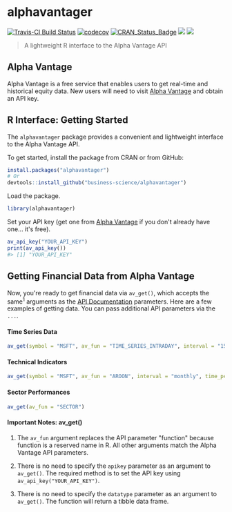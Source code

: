 
<!-- README.md is generated from README.Rmd. Please edit that file -->
alphavantager
=============

[![Travis-CI Build Status](https://travis-ci.org/business-science/alphavantager.svg?branch=master)](https://travis-ci.org/business-science/alphavantager.svg?branch=master) [![codecov](https://codecov.io/gh/business-science/alphavantager/branch/master/graph/badge.svg)](https://codecov.io/gh/business-science/alphavantager) [![CRAN\_Status\_Badge](http://www.r-pkg.org/badges/version/alphavantager)](https://cran.r-project.org/package=alphavantager) ![](http://cranlogs.r-pkg.org/badges/alphavantager?color=brightgreen) ![](http://cranlogs.r-pkg.org/badges/grand-total/alphavantager?color=brightgreen)

<!-- <img src="tools/logo.png" width="147" height="170" align="right" /> -->
> A lightweight R interface to the Alpha Vantage API

Alpha Vantage
-------------

Alpha Vantage is a free service that enables users to get real-time and historical equity data. New users will need to visit [Alpha Vantage](https://www.alphavantage.co/) and obtain an API key.

R Interface: Getting Started
----------------------------

The `alphavantager` package provides a convenient and lightweight interface to the Alpha Vantage API.

To get started, install the package from CRAN or from GitHub:

``` r
install.packages("alphavantager")
# Or
devtools::install_github("business-science/alphavantager")
```

Load the package.

``` r
library(alphavantager)
```

Set your API key (get one from [Alpha Vantage](https://www.alphavantage.co/) if you don't already have one... it's free).

``` r
av_api_key("YOUR_API_KEY")
print(av_api_key())
#> [1] "YOUR_API_KEY"
```

Getting Financial Data from Alpha Vantage
-----------------------------------------

Now, you're ready to get financial data via `av_get()`, which accepts the same<sup>1</sup> arguments as the [API Documentation](https://www.alphavantage.co/documentation/) parameters. Here are a few examples of getting data. You can pass additional API parameters via the `...`.

#### Time Series Data

``` r
av_get(symbol = "MSFT", av_fun = "TIME_SERIES_INTRADAY", interval = "15min")
```

#### Technical Indicators

``` r
av_get(symbol = "MSFT", av_fun = "AROON", interval = "monthly", time_period = 60)
```

#### Sector Performances

``` r
av_get(av_fun = "SECTOR")
```

#### Important Notes: av\_get()

1.  The `av_fun` argument replaces the API parameter "function" because function is a reserved name in R. All other arguments match the Alpha Vantage API parameters.

2.  There is no need to specify the `apikey` parameter as an argument to `av_get()`. The required method is to set the API key using `av_api_key("YOUR_API_KEY")`.

3.  There is no need to specify the `datatype` parameter as an argument to `av_get()`. The function will return a tibble data frame.
